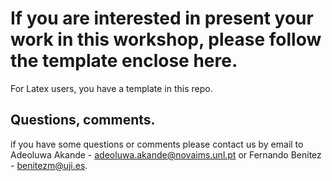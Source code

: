 # If you are interested in present your work in this workshop, please follow the template enclose here.

For Latex users, you have a template in this repo.

## Questions, comments.

if you have some questions or comments please contact us by email to Adeoluwa Akande - adeoluwa.akande@novaims.unl.pt or Fernando Benitez - benitezm@uji.es.

